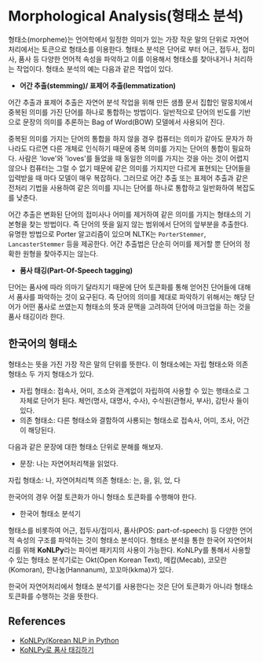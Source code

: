 # Morphological Analysis(형태소 분석)

형태소(morpheme)는 언어학에서 일정한 의미가 있는 가장 작운 말의 단위로 자연어 처리에서는 토큰으로 형태소를 이용한다. 
형태소 분석은 단어로 부터 어근, 접두사, 접미사, 품사 등 다양한 언어적 속성을 파악하고 이를 이용해서 형태소를 
찾아내거나 처리하는 작업이다.
형태소 분석의 예는 다음과 같은 작업이 있다. 

* **어간 추출(stemming)/ 표제어 추출(lemmatization)**

어간 추출과 표제어 추출은 자연어 분석 작업을 위해 만든 샘플 문서 집합인 말뭉치에서 중복된 의미를 가진 단어를 하나로 통합하는 방법이다. 
일반적으로 단어의 빈도를 기반으로 문장의 의미를 추론하는 Bag of Word(BOW) 모델에서 사용되어 진다. 

중복된 의미를 가지는 단어의 통합을 하지 않을 경우 컴퓨터는 의미가 같아도 문자가 하나라도 다르면 다른 개체로 인식하기 때문에 중복 의미를 
가지는 단어의 통합이 필요하다. 
사람은 'love'와 'loves'를 들었을 때 동일한 의미를 가지는 것을 아는 것이 어렵지 않으나 컴퓨터는 그럴 수 없기 때문에 
같은 의미를 가지지만 다르게 표현되는 단어들을 입력받을 때 마다 모델이 매우 복잡하다. 
그러므로 어간 추출 또는 표제어 추출과 같은 전처리 기법을 사용하여 같은 의미를 지니는 단어를 하나로 통합하고 일반화하여 복잡도를 낮춘다. 

어간 추출은 변화된 단어의 접미사나 어미를 제거하여 같은 의미를 가지는 형태소의 기본형을 찾는 방법이다. 
즉 단어의 뜻을 잃지 않는 범위에서 단어의 앞부분을 추출한다. 유명한 방법으로 Porter 알고리즘이 있으며 NLTK는 ```PorterStemmer```, ```LancasterStemmer``` 
등을 제공한다. 어간 추출법은 단순히 어미를 제거할 뿐 단어의 정확한 원형을 찾아주지는 않는다. 

* **품사 태깅(Part-Of-Speech tagging)**

단어는 품사에 따라 의마기 달라지기 때문에 단어 토큰화를 통해 얻어진 단어들에 대해서 품사를 파악하는 것이 요구된다. 
즉 단어의 의미를 제대로 파악하기 위해서는 해당 단어가 어떤 품사로 쓰였는지 형태소의 뜻과 문맥을 고려하여 단어에 마크업을 하는 것을 품사 태깅이라 한다.  

## 한국어의 형태소

형태소는 뜻을 가진 가장 작은 말의 단위를 뜻한다. 이 형태소에는 자립 형태소와 의존 형태소 두 가지 형태소가 있다. 

* 자립 형태소: 접속사, 어미, 조소와 관계없이 자립하여 사용할 수 있는 행태소로 그 자체로 단어가 된다. 
체언(명사, 대명사, 수사), 수식원(관형사, 부사), 감탄사 들이 있다.
* 의존 형태소: 다른 형태소와 결함하여 사룡되는 형태소로 접속사, 어미, 조사, 어간이 해당된다. 

다음과 같은 문장에 대한 형태소 단위로 분해를 해보자.

* 문장: 나는 자연어처리책을 읽었다.

자립 형태소: 나, 자연어처리책
의존 형태소: 는, 을, 읽, 었, 다 

한국어의 경우 어절 토큰화가 아니 형태소 토큰화를 수행해야 한다.

* 한국어 형태소 분석기  

형태소를 비롯하여 어근, 접두사/접미사, 품사(POS: part-of-speech) 등 다양한 언어적 속성의 구조를 파악하는 것이 형태소 분석이다. 
형태소 분석을 통한 한국어 자연어처리를 위해 **KoNLPy**라는 파이썬 패키지의 사용이 가능한다. 
KoNLPy를 통해서 사용할 수 있는 형태소 분석기로는 Okt(Open Korean Text), 메캅(Mecab), 코모란(Komoran), 한나눔(Hannanum), 꼬꼬마(kkma)가 있다. 

한국어 자연어처리에서 형태소 분석기를 사용한다는 것은 단어 토큰화가 아니라 형태소 토큰화를 수행하는 것을 뜻한다. 

## References
* [KoNLPy(Korean NLP in Python](https://konlpy.org/en/v0.4.4/)
* [KoNLPy로 품사 태깅하기](https://konlpy.org/ko/latest/morph/)
